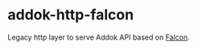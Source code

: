 # addok-http-falcon

Legacy http layer to serve Addok API based on [Falcon](http://falconframework.org/).
